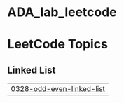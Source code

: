 # ADA_lab_leetcode
<!---LeetCode Topics Start-->
# LeetCode Topics
## Linked List
|  |
| ------- |
| [0328-odd-even-linked-list](https://github.com/keerthireddy7272/ADA_lab_leetcode/tree/master/0328-odd-even-linked-list) |
<!---LeetCode Topics End-->